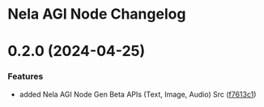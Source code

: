 # Nela AGI Node Changelog

# 0.2.0 (2024-04-25)


### Features

* added Nela AGI Node Gen Beta APIs (Text, Image, Audio) Src ([f7613c1](https://github.com/EliteAppMakers/nela-agi-node/commit/f7613c1d03b418acb9a89a0b444ccd9be6ebb602))
